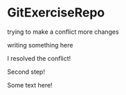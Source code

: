# GitExerciseRepo

trying to make a conflict
more changes

writing something here


I resolved the conflict!


Second step!

Some text here!

